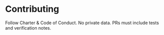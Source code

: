 # Contributing
Follow Charter & Code of Conduct. No private data. PRs must include tests and verification notes.
